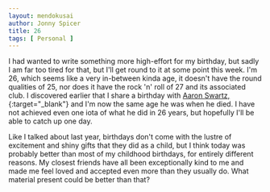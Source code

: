 ```yaml
---
layout: mendokusai
author: Jonny Spicer
title: 26
tags: [ Personal ]
---
```

I had wanted to write something more high-effort for my birthday, but sadly I am far too tired for that, but I'll get round to it at some point this week. I'm 26, which seems like a
very in-between kinda age, it doesn't have the round qualities of 25, nor does it have the rock 'n' roll of 27 and its associated club. I discovered earlier that I share a birthday
with [Aaron Swartz,](/mendokusai/2018/12/11/aaron-swartz){:target="_blank"} and I'm now the same age he was when he died. I have not achieved even one iota of what he did in 26 years,
but hopefully I'll be able to catch up one day.

Like I talked about last year, birthdays don't come with the lustre of excitement and shiny gifts that they did as a child, but I think today was probably better than most of my
childhood birthdays, for entirely different reasons. My closest friends have all been exceptionally kind to me and made me feel loved and accepted even more than they usually do. What
material present could be better than that?
